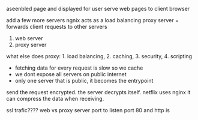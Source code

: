 aseenbled page and displayed for user
serve web pages to client browser

add a few more servers
ngnix acts as a load balancing
proxy server = forwards client requests to other servers
1. web server
2. proxy server


what else does proxy: 1. load balancing, 2. caching, 3. security, 4. scripting
- fetching data for every request is slow so we cache 
- we dont expose all servers on public internet
- only one server that is public, it becomes the entrypoint

send the request encrypted. the server decrypts itself. 
netflix uses nginx 
it can compress the data when receiving. 





ssl trafic????
web vs proxy server
port to listen 
port 80 and http is 

